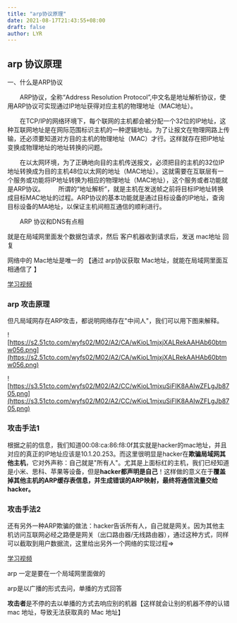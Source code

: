 ```yaml
---
title: "arp协议原理"
date: 2021-08-17T21:43:55+08:00
draft: false
author: LYR
---
```








## arp 协议原理



一、什么是ARP协议

　　ARP协议，全称“Address Resolution Protocol”,中文名是地址解析协议，使用ARP协议可实现通过IP地址获得对应主机的物理地址（MAC地址）。

　　在TCP/IP的网络环境下，每个联网的主机都会被分配一个32位的IP地址，这种互联网地址是在网际范围标识主机的一种逻辑地址。为了让报文在物理网路上传输，还必须要知道对方目的主机的物理地址（MAC）才行。这样就存在把IP地址变换成物理地址的地址转换的问题。

　　在以太网环境，为了正确地向目的主机传送报文，必须把目的主机的32位IP地址转换成为目的主机48位以太网的地址（MAC地址）。这就需要在互联层有一个服务或功能将IP地址转换为相应的物理地址（MAC地址），这个服务或者功能就是ARP协议。
　　所谓的“地址解析”，就是主机在发送帧之前将目标IP地址转换成目标MAC地址的过程。ARP协议的基本功能就是通过目标设备的IP地址，查询目标设备的MA地址，以保证主机间相互通信的顺利进行。

　　ARP 协议和DNS有点相

就是在局域网里面发个数据包请求，然后 客户机器收到请求后，发送 mac地址 回复

网络中的 Mac地址是唯一的 【通过 arp协议获取 Mac地址，就能在局域网里面互相通信了 】



[学习视频](https://www.bilibili.com/video/BV16f4y1p7Ky/?spm_id_from=autoNext)







### arp 攻击原理



但凡局域网存在ARP攻击，都说明网络存在"中间人"，我们可以用下图来解释。

![https://s2.51cto.com/wyfs02/M02/A2/CA/wKioL1mjxjXALRekAAHAb60btmw056.png](https://s2.51cto.com/wyfs02/M02/A2/CA/wKioL1mjxjXALRekAAHAb60btmw056.png)



![https://s3.51cto.com/wyfs02/M02/A2/CC/wKioL1mjxuSiFIK8AAIwZFLgJb8705.png](https://s3.51cto.com/wyfs02/M02/A2/CC/wKioL1mjxuSiFIK8AAIwZFLgJb8705.png)

### 攻击手法1

根据之前的信息，我们知道00:08:ca:86:f8:0f其实就是hacker的mac地址，并且对应的真正的IP地址应该是10.1.20.253。而这里很明显是hacker在**欺骗局域网其他主机**，它对外声称：自己就是"所有人"。尤其是上面标红的主机，我们已经知道是小米、思科、苹果等设备，但是**hacker都声明是自己**！这样做的意义在于**覆盖掉其他主机的ARP缓存表信息，并生成错误的ARP映射，最终将通信流量交给hacker。**



### 攻击手法2

还有另外一种ARP欺骗的做法：hacker告诉所有人，自己就是网关。因为其他主机访问互联网必经之路便是网关（出口路由器/无线路由器），通过这种方式，同样可以截取到用户数据流，这里给出另外一个网络的实现过程=>



[学习视频](https://www.bilibili.com/video/BV16f4y1p7Ky?p=4)







arp 一定是要在一个局域网里面做的



arp是以广播的形式去问，单播的方式回答

**攻击者**是不停的去以单播的方式去响应别的机器【这样就会让别的机器不停的认错 mac 地址，导致无法获取真的 Mac 地址】





















